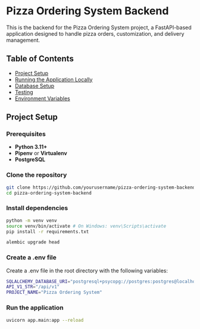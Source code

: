 # Pizza Ordering System Backend

This is the backend for the Pizza Ordering System project, a FastAPI-based application designed to handle pizza orders, customization, and delivery management.

## Table of Contents
- [Project Setup](#project-setup)
- [Running the Application Locally](#running-the-application-locally)
- [Database Setup](#database-setup)
- [Testing](#testing)
- [Environment Variables](#environment-variables)

## Project Setup

### Prerequisites
- **Python 3.11+**
- **Pipenv** or **Virtualenv**
- **PostgreSQL**
  
### Clone the repository

```bash
git clone https://github.com/yourusername/pizza-ordering-system-backend.git
cd pizza-ordering-system-backend
```

### Install dependencies

```bash
python -m venv venv
source venv/bin/activate # On Windows: venv\Scripts\activate
pip install -r requirements.txt
```

```bash
alembic upgrade head
```

### Create a .env file
Create a .env file in the root directory with the following variables:

```bash
SQLALCHEMY_DATABASE_URI="postgresql+psycopg://postgres:postgres@localhost/pizza"
API_V1_STR="/api/v1"
PROJECT_NAME="Pizza Ordering System"
```

### Run the application
```bash
uvicorn app.main:app --reload
```

